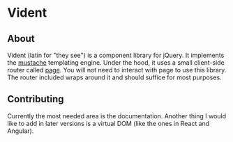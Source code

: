 # Vident
## About
Vident (latin for "they see") is a component library for jQuery. It implements the [mustache](https://npmjs.com/package/mustache) templating engine. Under the hood, it uses a small client-side router called [page](https://npmjs.com/package/page). You will not need to interact with page to use this library. The router included wraps around it and should suffice for most purposes.

## Contributing
Currently the most needed area is the documentation. Another thing I would like to add in later versions is a virtual DOM (like the ones in React and Angular).
